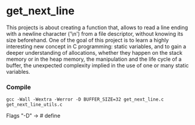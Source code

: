 # get_next_line

This projects is about creating a function that, allows to read a line ending with a newline character ('\n') from a file descriptor, without knowing its size beforehand. One of the goal of this project is to learn a highly interesting new concept in C programming: static variables, and to gain a deeper understanding of allocations, whether they happen on the stack memory or in the heap memory, the manipulation and the life cycle of a buffer, the unexpected complexity implied in the use of one or many static variables.

### Compile
 
  `gcc -Wall -Wextra -Werror -D BUFFER_SIZE=32 get_next_line.c get_next_line_utils.c`
  
  Flags "-D" -> # define 
